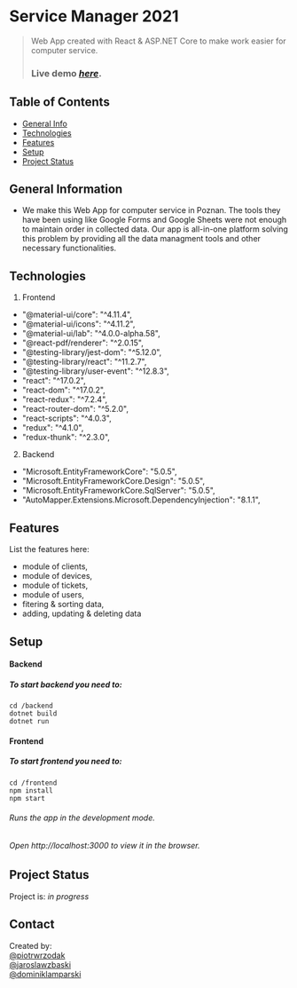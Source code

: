 # Service Manager 2021
> Web App created with React & ASP.NET Core to make work easier for computer service.  
> ### Live demo [_here_](http://46.41.149.61:5000/). 

## Table of Contents
* [General Info](#general-information)
* [Technologies](#technologies)
* [Features](#features)
* [Setup](#setup)
* [Project Status](#project-status)



## General Information
- We make this Web App for computer service in Poznan. The tools they have been using like Google Forms and Google Sheets were not enough to maintain order in collected data. Our app is all-in-one platform solving this problem by providing all the data managment tools and other necessary functionalities.


## Technologies
1. Frontend
- "@material-ui/core": "^4.11.4",
- "@material-ui/icons": "^4.11.2",
- "@material-ui/lab": "^4.0.0-alpha.58",
- "@react-pdf/renderer": "^2.0.15",
- "@testing-library/jest-dom": "^5.12.0",
- "@testing-library/react": "^11.2.7",
- "@testing-library/user-event": "^12.8.3",
- "react": "^17.0.2",
- "react-dom": "^17.0.2",
- "react-redux": "^7.2.4",
- "react-router-dom": "^5.2.0",
- "react-scripts": "^4.0.3",
- "redux": "^4.1.0",
- "redux-thunk": "^2.3.0",
2. Backend
- "Microsoft.EntityFrameworkCore": "5.0.5",
- "Microsoft.EntityFrameworkCore.Design": "5.0.5",
- "Microsoft.EntityFrameworkCore.SqlServer": "5.0.5",
- "AutoMapper.Extensions.Microsoft.DependencyInjection": "8.1.1",


## Features
List the features here:
- module of clients,
- module of devices,
- module of tickets,
- module of users,
- fitering & sorting data,
- adding, updating & deleting data



## Setup

#### Backend  
#####   To start backend you need to:  

 `cd /backend`  
 `dotnet build`  
 `dotnet run`  

#### Frontend 
#####   To start frontend you need to:

 `cd /frontend`  
 `npm install`  
 `npm start`  
###### Runs the app in the development mode.  
######   Open http://localhost:3000 to view it in the browser.  




## Project Status
Project is: _in progress_ 




## Contact
Created by:  
  [@piotrwrzodak](https://github.com/piotrwrzodak)  
  [@jaroslawzbaski](https://github.com/JarekZb)  
  [@dominiklamparski](https://github.com/dlamparski)  
<!-- Optional -->
<!-- ## License -->
<!-- This project is open source and available under the [... License](). -->

<!-- You don't have to include all sections - just the one's relevant to your project -->
